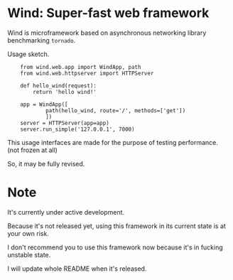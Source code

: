 Wind: Super-fast web framework
==============================
Wind is microframework based on asynchronous networking library benchmarking `tornado`.

Usage sketch.

        from wind.web.app import WindApp, path
        from wind.web.httpserver import HTTPServer

        def hello_wind(request):
            return 'hello wind!'

        app = WindApp([
                path(hello_wind, route='/', methods=['get'])
                ])
        server = HTTPServer(app=app)
        server.run_simple('127.0.0.1', 7000)

This usage interfaces are made for the purpose of testing performance. (not frozen at all)

So, it may be fully revised.


Note
====
It's currently under active development. 

Because it's not released yet, using this framework in its current state is at your own risk.

I don't recommend you to use this framework now because it's in fucking unstable state.

I will update whole README when it's released.
